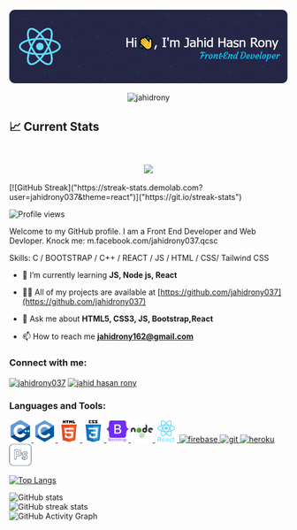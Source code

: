 ![Header](./github-header-image.png)
<p align="center"> <img src="https://komarev.com/ghpvc/?username=jahidrony037&label=Profile%20views&color=0e75b6&style=flat" alt="jahidrony" /> </p>

## :chart_with_upwards_trend: Current Stats

<br />
<p align="center">
  <img width="60%" src="https://streak-stats.demolab.com?user=jahidrony037&theme=react" />
</p>
[![GitHub Streak]("https://streak-stats.demolab.com?user=jahidrony037&theme=react")]("https://git.io/streak-stats")


![Profile views](https://gpvc.arturio.dev/jahidrony037) 

Welcome to my GitHub profile. I am a Front End Developer and Web Devloper. 
Knock me: m.facebook.com/jahidrony037.qcsc

Skills: C / BOOTSTRAP / C++ / REACT / JS / HTML / CSS/ Tailwind CSS
 

- 🌱 I’m currently learning **JS, Node js, React**

- 👨‍💻 All of my projects are available at [https://github.com/jahidrony037](https://github.com/jahidrony037)


- 💬 Ask me about **HTML5, CSS3, JS, Bootstrap,React**

- 📫 How to reach me **jahidrony162@gmail.com**


<h3 align="left">Connect with me:</h3>
<p align="left">
<a href="https://fb.com/jahidrony037" target="blank"><img align="center" src="https://raw.githubusercontent.com/rahuldkjain/github-profile-readme-generator/master/src/images/icons/Social/facebook.svg" alt="jahidrony037" height="30" width="40" /></a>
 <a href="https://linkedin.com/in/jahid hasan rony" target="blank"><img align="center" src="https://raw.githubusercontent.com/rahuldkjain/github-profile-readme-generator/master/src/images/icons/Social/linked-in-alt.svg" alt="jahid hasan rony" height="30" width="40" /></a>
</p>

<h3 align="left">Languages and Tools:</h3>
<p align="left">
 <a href="https://www.w3schools.com/cpp/" target="_blank" rel="noreferrer"> <img src="https://raw.githubusercontent.com/devicons/devicon/master/icons/cplusplus/cplusplus-original.svg" alt="cplusplus" width="40" height="40"/>
 </a>
 <a href="https://www.cprogramming.com/" target="_blank" rel="noreferrer"> <img src="https://raw.githubusercontent.com/devicons/devicon/master/icons/c/c-original.svg" alt="c" width="40" height="40"/>
 </a>
<a href="https://www.w3.org/html/" target="_blank"> <img src="https://raw.githubusercontent.com/devicons/devicon/master/icons/html5/html5-original-wordmark.svg" alt="html5" width="40" height="40"/> </a> 
<a href="https://www.w3schools.com/css/" target="_blank"> <img src="https://raw.githubusercontent.com/devicons/devicon/master/icons/css3/css3-original-wordmark.svg" alt="css3" width="40" height="40"/> </a>
<a href="https://getbootstrap.com" target="_blank"> <img src="https://raw.githubusercontent.com/devicons/devicon/master/icons/bootstrap/bootstrap-plain-wordmark.svg" alt="bootstrap" width="40" height="40"/> </a> 
<a href="https://nodejs.org" target="_blank"> <img src="https://raw.githubusercontent.com/devicons/devicon/master/icons/nodejs/nodejs-original-wordmark.svg" alt="nodejs" width="40" height="40"/> </a>
<a href="https://reactjs.org/" target="_blank"> <img src="https://raw.githubusercontent.com/devicons/devicon/master/icons/react/react-original-wordmark.svg" alt="react" width="40" height="40"/> </a> 
<a href="https://firebase.google.com/" target="_blank"> <img src="https://www.vectorlogo.zone/logos/firebase/firebase-icon.svg" alt="firebase" width="40" height="40"/> </a> 
<a href="https://git-scm.com/" target="_blank"> <img src="https://www.vectorlogo.zone/logos/git-scm/git-scm-icon.svg" alt="git" width="40" height="40"/> </a> 
<a href="https://heroku.com" target="_blank"> <img src="https://www.vectorlogo.zone/logos/heroku/heroku-icon.svg" alt="heroku" width="40" height="40"/> </a> 
<a href="https://www.photoshop.com/en" target="_blank"> <img src="https://raw.githubusercontent.com/devicons/devicon/master/icons/photoshop/photoshop-line.svg" alt="photoshop" width="40" height="40"/> </a> 
</p>

[![Top Langs](https://github-readme-stats.vercel.app/api/top-langs/?username=jahidrony037)](https://github.com/anuraghazra/github-readme-stats)

![GitHub stats](https://github-readme-stats.vercel.app/api?username=jahidrony037&show_icons=true)  
![GitHub streak stats](https://github-readme-streak-stats.app.vercel.com/?user=jahidrony037)  
![GitHub Activity Graph](https://activity-graph.herokuapp.com/graph?username=jahidrony037)  




